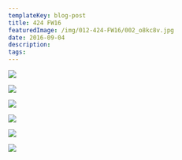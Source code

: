 ```yaml
---
templateKey: blog-post
title: 424 FW16
featuredImage: /img/012-424-FW16/002_o8kc8v.jpg
date: 2016-09-04
description:
tags:
---
```

![](/img/012-424-FW16/002_o8kc8v.jpg)

![](/img/012-424-FW16/003_o8kc9c.jpg)

![](/img/012-424-FW16/004_o8kc9p.jpg)

![](/img/012-424-FW16/006_o8kca5.jpg)

![](/img/012-424-FW16/007_o8kcam.jpg)

![](/img/012-424-FW16/009_o8kcb5.jpg)